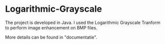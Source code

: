 # Logarithmic-Grayscale
The project is developed in Java. I used the Logarithmic Grayscale Tranform to perform image enhancement on BMP files.

More details can be found in "documentatie".
